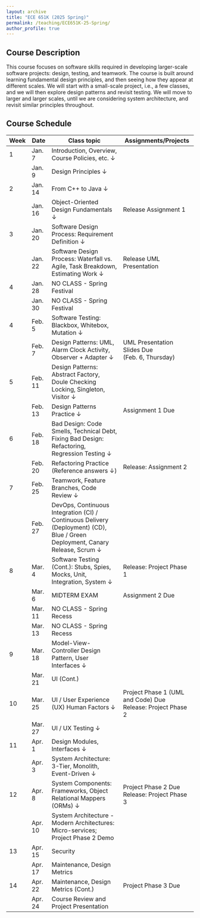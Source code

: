 ```yaml
---
layout: archive
title: "ECE 651K (2025 Spring)"
permalink: /teaching/ECE651K-25-Spring/
author_profile: true
---
```


## Course Description
This course focuses on software skills required in developing larger-scale software projects: design, testing, and teamwork. The course is built around learning fundamental design principles, and then seeing how they appear at different scales. We will start with a small-scale project, i.e., a few classes, and we will then explore design patterns and revisit testing. We will move to larger and larger scales, until we are considering system architecture, and revisit similar principles throughout.

## Course Schedule

| Week | Date | Class topic | Assignments/Projects |
|------|------|-------------|---------------------|
| 1 | Jan. 7 | Introduction, Overview, Course Policies, etc. ↓ | |
| | Jan. 9 | Design Principles ↓ | |
| 2 | Jan. 14 | From C++ to Java ↓ | |
| | Jan. 16 | Object-Oriented Design Fundamentals ↓ | Release Assignment 1 |
| 3 | Jan. 20 | Software Design Process: Requirement Definition ↓ | |
| | Jan. 22 | Software Design Process: Waterfall vs. Agile, Task Breakdown, Estimating Work ↓ | Release UML Presentation |
| 4 | Jan. 28 | NO CLASS - Spring Festival | |
| | Jan. 30 | NO CLASS - Spring Festival | |
| 4 | Feb. 5 | Software Testing: Blackbox, Whitebox, Mutation ↓ | |
| | Feb. 7 | Design Patterns: UML, Alarm Clock Activity, Observer + Adapter ↓ | UML Presentation Slides Due<br>(Feb. 6, Thursday) |
| 5 | Feb. 11 | Design Patterns: Abstract Factory, Doule Checking Locking, Singleton, Visitor ↓ | |
| | Feb. 13 | Design Patterns Practice ↓ | Assignment 1 Due |
| 6 | Feb. 18 | Bad Design: Code Smells, Technical Debt, Fixing Bad Design: Refactoring, Regression Testing ↓ | |
| | Feb. 20 | Refactoring Practice (Reference answers ↓) | Release: Assignment 2 |
| 7 | Feb. 25 | Teamwork, Feature Branches, Code Review ↓ | |
| | Feb. 27 | DevOps, Continuous Integration (CI) / Continuous Delivery (Deployment) (CD), Blue / Green Deployment, Canary Release, Scrum ↓ | |
| 8 | Mar. 4 | Software Testing (Cont.): Stubs, Spies, Mocks, Unit, Integration, System ↓ | Release: Project Phase 1 |
| | Mar. 6 | MIDTERM EXAM | Assignment 2 Due |
| | Mar. 11 | NO CLASS - Spring Recess | |
| | Mar. 13 | NO CLASS - Spring Recess | |
| 9 | Mar. 18 | Model-View-Controller Design Pattern, User Interfaces ↓ | |
| | Mar. 21 | UI (Cont.) | |
| 10 | Mar. 25 | UI / User Experience (UX) Human Factors ↓ | Project Phase 1 (UML and Code) Due<br>Release: Project Phase 2 |
| | Mar. 27 | UI / UX Testing ↓ | |
| 11 | Apr. 1 | Design Modules, Interfaces ↓ | |
| | Apr. 3 | System Architecture: 3-Tier, Monolith, Event-Driven ↓ | |
| 12 | Apr. 8 | System Components: Frameworks, Object Relational Mappers (ORMs) ↓ | Project Phase 2 Due<br>Release: Project Phase 3 |
| | Apr. 10 | System Architecture - Modern Architectures: Micro-services;<br>Project Phase 2 Demo | |
| 13 | Apr. 15 | Security | |
| | Apr. 17 | Maintenance, Design Metrics | |
| 14 | Apr. 22 | Maintenance, Design Metrics (Cont.) | Project Phase 3 Due |
| | Apr. 24 | Course Review and Project Presentation | |


